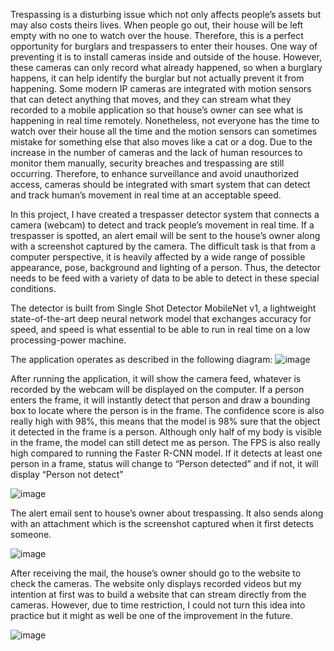 Trespassing is a disturbing issue which not only affects people’s assets but may also costs theirs lives. When people go out, their house will be left empty with no one to watch over the house. Therefore, this is a perfect opportunity for burglars and trespassers to enter their houses. One way of preventing it is to install cameras inside and outside of the house. However, these cameras can only record what already happened, so when a burglary happens, it can help identify the burglar but not actually prevent it from happening. Some modern IP cameras are integrated with motion sensors that can detect anything that moves, and they can stream what they recorded to a mobile application so that house’s owner can see what is happening in real time remotely. Nonetheless, not everyone has the time to watch over their house all the time and the motion sensors can sometimes mistake for something else that also moves like a cat or a dog. Due to the increase in the number of cameras and the lack of human resources to monitor them manually, security breaches and trespassing are still occurring. Therefore, to enhance surveillance and avoid unauthorized access, cameras should be integrated with smart system that can detect and track human’s movement in real time at an acceptable speed.  

In this project, I have created a trespasser detector system that connects a camera (webcam) to detect and track people’s movement in real time. If a trespasser is spotted, an alert email will be sent to the house’s owner along with a screenshot captured by the camera. The difficult task is that from a computer perspective, it is heavily affected by a wide range of possible appearance, pose, background and lighting of a person. Thus, the detector needs to be feed with a variety of data to be able to detect in these special conditions.  

The detector is built from Single Shot Detector MobileNet v1, a lightweight state-of-the-art deep neural network model that exchanges accuracy for speed, and speed is what essential to be able to run in real time on a low processing-power machine.  

The application operates as described in the following diagram: 
![image](https://user-images.githubusercontent.com/46740045/121009902-e6832480-c7be-11eb-8d11-e9dd6883bd64.png)

After running the application, it will show the camera feed, whatever is recorded by the webcam will be displayed on the computer. If a person enters the frame, it will instantly detect that person and draw a bounding box to locate where the person is in the frame. The confidence score is also really high with 98%, this means that the model is 98% sure that the object it detected in the frame is a person. Although only half of my body is visible in the frame, the model can still detect me as person. The FPS is also really high compared to running the Faster R-CNN model. If it detects at least one person in a frame, status will change to “Person detected” and if not, it will display “Person not detect”

![image](https://user-images.githubusercontent.com/46740045/121010553-c4d66d00-c7bf-11eb-925f-8f06493addee.png)

The alert email sent to house’s owner about trespassing. It also sends along with an attachment which is the screenshot captured when it first detects someone.

![image](https://user-images.githubusercontent.com/46740045/121010566-c9028a80-c7bf-11eb-931d-84baf51adcf3.png)

After receiving the mail, the house’s owner should go to the website to check the cameras. The website only displays recorded videos but my intention at first was to build a website that can stream directly from the cameras. However, due to time restriction, I could not turn this idea into practice but it might as well be one of the improvement in the future.

![image](https://user-images.githubusercontent.com/46740045/121010586-ce5fd500-c7bf-11eb-8ae1-2c392111f844.png)
